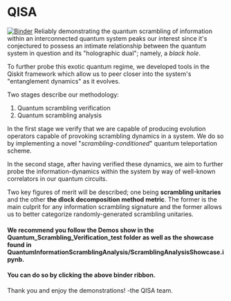 # QISA
[![Binder](https://mybinder.org/badge_logo.svg)](https://mybinder.org/v2/gh/abehersan/QISA/main)
Reliably demonstrating the quantum scrambling of information within an interconnected quantum system peaks our interest since it's conjectured to possess an intimate relationship between the quantum system in question and its "holographic dual"; namely, a *black hole*. 

To further probe this exotic quantum regime, we developed tools in the Qiskit framework which allow us to peer closer into the system's "entanglement dynamics" as it evolves.

Two stages describe our methodology: 

1. Quantum scrambling verification
2. Quantum scrambling analysis

In the first stage we verify that we are capable of producing evolution operators capable of provoking scrambling dynamics in a system. We do so by implementing a novel "_scrambling-conditioned_" quantum teleportation scheme. 

In the second stage, after having verified these dynamics, we aim to further probe the information-dynamics within the system by way of well-known correlators in our quantum circuits. 

Two key figures of merit will be described; one being **scrambling unitaries** and the other **the dlock decomposition method metric**. The former is the main culprit for any information scrambling signature and the former allows us to better categorize randomly-generated scrambling unitaries. 

#### We recommend you follow the Demos show in the __Quantum_Scrambling_Verification_test__ folder as well as the showcase found in __QuantumInformationScramblingAnalysis/ScramblingAnalysisShowcase.ipynb__. 

#### You can do so by clicking the above binder ribbon. 

Thank you and enjoy the demonstrations!
-the QISA team.
